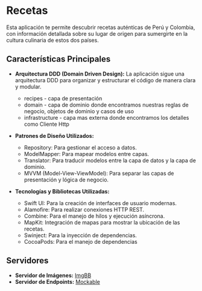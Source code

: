 # Recetas

Esta aplicación te permite descubrir recetas auténticas de Perú y Colombia, con información detallada sobre su lugar de origen para sumergirte en la cultura culinaria de estos dos países.

## Características Principales

- **Arquitectura DDD (Domain Driven Design):** La aplicación sigue una arquitectura DDD para organizar y estructurar el código de manera clara y modular.
  * recipes - capa de presentación
  * domain - capa de dominio donde encontramos nuestras reglas de negocio, objetos de dominio y casos de uso
  * infrastructure - capa mas externa donde encontramos los detalles como Cliente Http

- **Patrones de Diseño Utilizados:**
  - Repository: Para gestionar el acceso a datos.
  - ModelMapper: Para mapear modelos entre capas.
  - Translator: Para traducir modelos entre la capa de datos y la capa de dominio.
  - MVVM (Model-View-ViewModel): Para separar las capas de presentación y lógica de negocio.

- **Tecnologías y Bibliotecas Utilizadas:**
  - Swift UI: Para la creación de interfaces de usuario modernas.
  - Alamofire: Para realizar conexiones HTTP REST.
  - Combine: Para el manejo de hilos y ejecución asíncrona.
  - MapKit: Integración de mapas para mostrar la ubicación de las recetas.
  - Swinject: Para la inyección de dependencias.
  - CocoaPods: Para el manejo de dependencias

## Servidores
- **Servidor de Imágenes:** [ImgBB](https://mona15.imgbb.com/)
- **Servidor de Endpoints:** [Mockable](https://www.mockable.io/)

